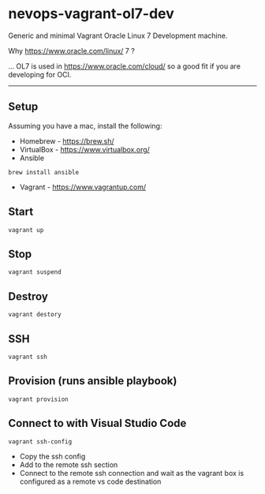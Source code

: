 # nevops-vagrant-ol7-dev

Generic and minimal Vagrant Oracle Linux 7 Development machine.

Why https://www.oracle.com/linux/ 7 ? 

... OL7 is used in https://www.oracle.com/cloud/ so a good fit if you are developing for OCI.

***

## Setup

Assuming you have a mac, install the following:

* Homebrew - https://brew.sh/
* VirtualBox - https://www.virtualbox.org/
* Ansible
```
brew install ansible
```
* Vagrant - https://www.vagrantup.com/


## Start

```
vagrant up
```

## Stop

```
vagrant suspend
```

## Destroy

```
vagrant destory
```

## SSH

```
vagrant ssh
```

## Provision (runs ansible playbook)

```
vagrant provision
```

## Connect to with Visual Studio Code

```
vagrant ssh-config
```

* Copy the ssh config 
* Add to the remote ssh section
* Connect to the remote ssh connection and wait as the vagrant box is configured as a remote vs code destination
